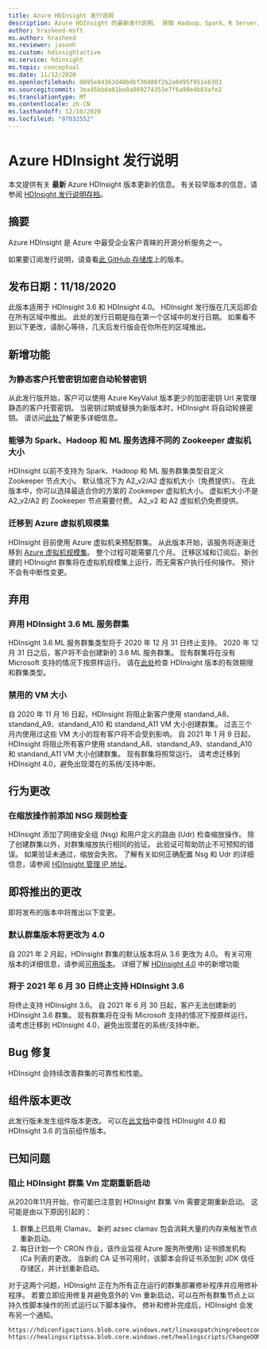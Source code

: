 ```yaml
---
title: Azure HDInsight 发行说明
description: Azure HDInsight 的最新发行说明。 获取 Hadoop、Spark、R Server、Hive 和更多工具的开发技巧和详细信息。
author: hrasheed-msft
ms.author: hrasheed
ms.reviewer: jasonh
ms.custom: hdinsightactive
ms.service: hdinsight
ms.topic: conceptual
ms.date: 11/12/2020
ms.openlocfilehash: 0895e84363d40bdbf30408f2b2a0d95f951eb303
ms.sourcegitcommit: 3ea45bbda81be0a869274353e7f6a99e4b83afe2
ms.translationtype: MT
ms.contentlocale: zh-CN
ms.lasthandoff: 12/10/2020
ms.locfileid: "97032552"
---
```

# <a name="azure-hdinsight-release-notes"></a>Azure HDInsight 发行说明

本文提供有关 **最新** Azure HDInsight 版本更新的信息。 有关较早版本的信息，请参阅 [HDInsight 发行说明存档](hdinsight-release-notes-archive.md)。

## <a name="summary"></a>摘要

Azure HDInsight 是 Azure 中最受企业客户青睐的开源分析服务之一。

如果要订阅发行说明，请查看[此 GitHub 存储库](https://github.com/hdinsight/release-notes/releases)上的版本。

## <a name="release-date-11182020"></a>发布日期：11/18/2020

此版本适用于 HDInsight 3.6 和 HDInsight 4.0。 HDInsight 发行版在几天后即会在所有区域中推出。 此处的发行日期是指在第一个区域中的发行日期。 如果看不到以下更改，请耐心等待，几天后发行版会在你所在的区域推出。

## <a name="new-features"></a>新增功能
### <a name="auto-key-rotation-for-customer-managed-key-encryption-at-rest"></a>为静态客户托管密钥加密自动轮替密钥
从此发行版开始，客户可以使用 Azure KeyValut 版本更少的加密密钥 Url 来管理静态的客户托管密钥。 当密钥过期或替换为新版本时，HDInsight 将自动轮换密钥。 请访问[此处](./disk-encryption.md)了解更多详细信息。

### <a name="ability-to-select-different-zookeeper-virtual-machine-sizes-for-spark-hadoop-and-ml-services"></a>能够为 Spark、Hadoop 和 ML 服务选择不同的 Zookeeper 虚拟机大小
HDInsight 以前不支持为 Spark、Hadoop 和 ML 服务群集类型自定义 Zookeeper 节点大小。 默认情况下为 A2_v2/A2 虚拟机大小（免费提供）。 在此版本中，你可以选择最适合你的方案的 Zookeeper 虚拟机大小。 虚拟机大小不是 A2_v2/A2 的 Zookeeper 节点需要付费。 A2_v2 和 A2 虚拟机仍免费提供。

### <a name="moving-to-azure-virtual-machine-scale-sets"></a>迁移到 Azure 虚拟机规模集
HDInsight 目前使用 Azure 虚拟机来预配群集。 从此版本开始，该服务将逐渐迁移到 [Azure 虚拟机规模集](../virtual-machine-scale-sets/overview.md)。 整个过程可能需要几个月。 迁移区域和订阅后，新创建的 HDInsight 群集将在虚拟机规模集上运行，而无需客户执行任何操作。 预计不会有中断性变更。

## <a name="deprecation"></a>弃用
### <a name="deprecation-of-hdinsight-36-ml-services-cluster"></a>弃用 HDInsight 3.6 ML 服务群集
HDInsight 3.6 ML 服务群集类型将于 2020 年 12 月 31 日终止支持。 2020 年 12 月 31 日之后，客户将不会创建新的 3.6 ML 服务群集。 现有群集将在没有 Microsoft 支持的情况下按原样运行。 请在[此处](./hdinsight-component-versioning.md#available-versions)检查 HDInsight 版本的有效期限和群集类型。

### <a name="disabled-vm-sizes"></a>禁用的 VM 大小
自 2020 年 11 月 16 日起，HDInsight 将阻止新客户使用 standand_A8、standand_A9、standand_A10 和 standand_A11 VM 大小创建群集。 过去三个月内使用过这些 VM 大小的现有客户将不会受到影响。 自 2021 年 1 月 9 日起，HDInsight 将阻止所有客户使用 standand_A8、standand_A9、standand_A10 和 standand_A11 VM 大小创建群集。 现有群集将照常运行。 请考虑迁移到 HDInsight 4.0，避免出现潜在的系统/支持中断。

## <a name="behavior-changes"></a>行为更改
### <a name="add-nsg-rule-checking-before-scaling-operation"></a>在缩放操作前添加 NSG 规则检查
HDInsight 添加了网络安全组 (Nsg) 和用户定义的路由 (Udr) 检查缩放操作。 除了创建群集以外，对群集缩放执行相同的验证。 此验证可帮助防止不可预知的错误。 如果验证未通过，缩放会失败。 了解有关如何正确配置 Nsg 和 Udr 的详细信息，请参阅 [HDInsight 管理 IP 地址](https://docs.microsoft.com/azure/hdinsight/hdinsight-management-ip-addresses)。

## <a name="upcoming-changes"></a>即将推出的更改
即将发布的版本中将推出以下变更。

### <a name="default-cluster-version-will-be-changed-to-40"></a>默认群集版本将更改为 4.0
自 2021 年 2 月起，HDInsight 群集的默认版本将从 3.6 更改为 4.0。 有关可用版本的详细信息，请参阅[可用版本](./hdinsight-component-versioning.md#available-versions)。 详细了解 [HDInsight 4.0](./hdinsight-version-release.md) 中的新增功能

### <a name="hdinsight-36-end-of-support-on-june-30-2021"></a>将于 2021 年 6 月 30 日终止支持 HDInsight 3.6
将终止支持 HDInsight 3.6。 自 2021 年 6 月 30 日起，客户无法创建新的 HDInsight 3.6 群集。 现有群集将在没有 Microsoft 支持的情况下按原样运行。 请考虑迁移到 HDInsight 4.0，避免出现潜在的系统/支持中断。

## <a name="bug-fixes"></a>Bug 修复
HDInsight 会持续改善群集的可靠性和性能。 

## <a name="component-version-change"></a>组件版本更改
此发行版未发生组件版本更改。 可以在[此文档](./hdinsight-component-versioning.md)中查找 HDInsight 4.0 和 HDInsight 3.6 的当前组件版本。

## <a name="known-issues"></a>已知问题
### <a name="prevent-hdinsight-cluster-vms-from-rebooting-periodically"></a>阻止 HDInsight 群集 Vm 定期重新启动

从2020年11月开始，你可能已注意到 HDInsight 群集 Vm 需要定期重新启动。 这可能是由以下原因引起的：

1.  群集上已启用 Clamav。 新的 azsec clamav 包会消耗大量的内存来触发节点重新启动。 
2.  每日计划一个 CRON 作业，该作业监视 Azure 服务所使用) 证书颁发机构 (Ca 列表的更改。 当新的 CA 证书可用时，该脚本会将证书添加到 JDK 信任存储区，并计划重新启动。

对于这两个问题，HDInsight 正在为所有正在运行的群集部署修补程序并应用修补程序。 若要立即应用修复并避免意外的 Vm 重新启动，可以在所有群集节点上以持久性脚本操作的形式运行以下脚本操作。 修补和修补完成后，HDInsight 会发布另一个通知。
```
https://hdiconfigactions.blob.core.windows.net/linuxospatchingrebootconfigv02/replace_cacert_script.sh
https://healingscriptssa.blob.core.windows.net/healingscripts/ChangeOOMPolicyAndApplyLatestConfigForClamav.sh
```

